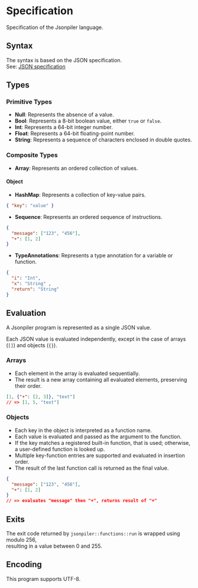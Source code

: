 # Specification

Specification of the Jsonpiler language.

## Syntax

The syntax is based on the JSON specification.  
See: [JSON specification](https://www.rfc-editor.org/info/rfc8259)

## Types

### Primitive Types

- **Null**: Represents the absence of a value.
- **Bool**: Represents a 8-bit boolean value, either `true` or `false`.
- **Int**: Represents a 64-bit integer number.
- **Float**: Represents a 64-bit floating-point number.
- **String**: Represents a sequence of characters enclosed in double quotes.

### Composite Types

- **Array**: Represents an ordered collection of values.

#### Object

- **HashMap**: Represents a collection of key-value pairs.

```json
{ "key": "value" }
```

- **Sequence**: Represents an ordered sequence of instructions.

```json
{
  "message": ["123", "456"],
  "+": [1, 2]
}
```

- **TypeAnnotations**: Represents a type annotation for a variable or function.

```json
{
  "i": "Int",
  "x": "String" ,
  "return": "String"
}
```

## Evaluation

A Jsonpiler program is represented as a single JSON value.

Each JSON value is evaluated independently, except in the case of arrays (`[]`) and objects (`{}`).

### Arrays

- Each element in the array is evaluated sequentially.
- The result is a new array containing all evaluated elements, preserving their order.

```json
[1, {"+": [2, 3]}, "text"]
// => [1, 5, "text"]
```

### Objects

- Each key in the object is interpreted as a function name.
- Each value is evaluated and passed as the argument to the function.
- If the key matches a registered built-in function, that is used; otherwise, a user-defined function is looked up.
- Multiple key-function entries are supported and evaluated in insertion order.
- The result of the last function call is returned as the final value.

```json
{
  "message": ["123", "456"],
  "+": [1, 2]
}
// => evaluates "message" then "+", returns result of "+"
```

## Exits

The exit code returned by `jsonpiler::functions::run` is wrapped using modulo 256,  
resulting in a value between 0 and 255.

## Encoding

This program supports UTF-8.
